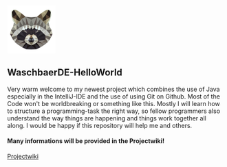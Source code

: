 ![Logo](https://github.com/WaschbaerDE/How_To_Java/blob/master/ressources/Logo112.png)
## WaschbaerDE-HelloWorld
Very warm welcome to my newest project which combines the use of Java especially in the IntelliJ-IDE and the use of using Git on Github. Most of the Code won't be worldbreaking or something like this. Mostly I will learn how to structure a programming-task the right way, so fellow programmers also understand the way things are happening and things work together all along. I would be happy if this repository will help me and others.<br>
#### Many informations will be provided in the Projectwiki!
[Projectwiki](https://github.com/WaschbaerDE/How_To_Java/wiki)
